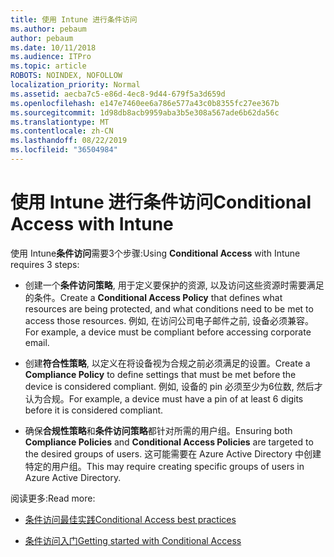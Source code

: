 ```yaml
---
title: 使用 Intune 进行条件访问
ms.author: pebaum
author: pebaum
ms.date: 10/11/2018
ms.audience: ITPro
ms.topic: article
ROBOTS: NOINDEX, NOFOLLOW
localization_priority: Normal
ms.assetid: aecba7c5-e86d-4ec8-9d44-679f5a3d659d
ms.openlocfilehash: e147e7460ee6a786e577a43c0b8355fc27ee367b
ms.sourcegitcommit: 1d98db8acb9959aba3b5e308a567ade6b62da56c
ms.translationtype: MT
ms.contentlocale: zh-CN
ms.lasthandoff: 08/22/2019
ms.locfileid: "36504984"
---
```

# <a name="conditional-access-with-intune"></a><span data-ttu-id="f8533-102">使用 Intune 进行条件访问</span><span class="sxs-lookup"><span data-stu-id="f8533-102">Conditional Access with Intune</span></span>

<span data-ttu-id="f8533-103">使用 Intune**条件访问**需要3个步骤:</span><span class="sxs-lookup"><span data-stu-id="f8533-103">Using **Conditional Access** with Intune requires 3 steps:</span></span> 
  
- <span data-ttu-id="f8533-104">创建一个**条件访问策略**, 用于定义要保护的资源, 以及访问这些资源时需要满足的条件。</span><span class="sxs-lookup"><span data-stu-id="f8533-104">Create a **Conditional Access Policy** that defines what resources are being protected, and what conditions need to be met to access those resources.</span></span> <span data-ttu-id="f8533-105">例如, 在访问公司电子邮件之前, 设备必须兼容。</span><span class="sxs-lookup"><span data-stu-id="f8533-105">For example, a device must be compliant before accessing corporate email.</span></span> 
    
- <span data-ttu-id="f8533-106">创建**符合性策略**, 以定义在将设备视为合规之前必须满足的设置。</span><span class="sxs-lookup"><span data-stu-id="f8533-106">Create a **Compliance Policy** to define settings that must be met before the device is considered compliant.</span></span> <span data-ttu-id="f8533-107">例如, 设备的 pin 必须至少为6位数, 然后才认为合规。</span><span class="sxs-lookup"><span data-stu-id="f8533-107">For example, a device must have a pin of at least 6 digits before it is considered compliant.</span></span> 
    
- <span data-ttu-id="f8533-108">确保**合规性策略**和**条件访问策略**都针对所需的用户组。</span><span class="sxs-lookup"><span data-stu-id="f8533-108">Ensuring both **Compliance Policies** and **Conditional Access Policies** are targeted to the desired groups of users.</span></span> <span data-ttu-id="f8533-109">这可能需要在 Azure Active Directory 中创建特定的用户组。</span><span class="sxs-lookup"><span data-stu-id="f8533-109">This may require creating specific groups of users in Azure Active Directory.</span></span> 
    
<span data-ttu-id="f8533-110">阅读更多:</span><span class="sxs-lookup"><span data-stu-id="f8533-110">Read more:</span></span>
  
- [<span data-ttu-id="f8533-111">条件访问最佳实践</span><span class="sxs-lookup"><span data-stu-id="f8533-111">Conditional Access best practices</span></span>](https://docs.microsoft.com/azure/active-directory/conditional-access/best-practices)
    
- [<span data-ttu-id="f8533-112">条件访问入门</span><span class="sxs-lookup"><span data-stu-id="f8533-112">Getting started with Conditional Access </span></span>](https://docs.microsoft.com/azure/active-directory/active-directory-conditional-access-azure-portal-get-started)
    

